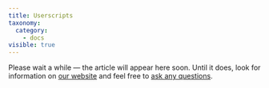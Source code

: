 ```yaml
---
title: Userscripts
taxonomy:
  category:
    - docs
visible: true
---
```

Please wait a while — the article will appear here soon. Until it does, look for information on [our website](https://adguard-vpn.com/en/welcome.html) and feel free to [ask any questions](https://adguard.com/en/support.html). 